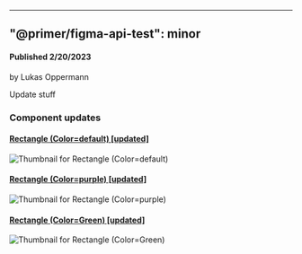
---
"@primer/figma-api-test": minor
---
#### Published 2/20/2023
by Lukas Oppermann
    
  
Update stuff   
  
### Component updates
#### [Rectangle (Color=default) [updated]](https://www.figma.com/file/HD7FUvOEHLtWvWuhu1AUaJ?node-id=1:3)
  
![Thumbnail for Rectangle (Color=default)](https://s3-alpha.figma.com/checkpoints/cYf/c79/C1xcPWWZeGpX46Vz/component_thumbnail_2.png?X-Amz-Algorithm=AWS4-HMAC-SHA256&X-Amz-Credential=AKIAQ4GOSFWC2XFMBUWK%2F20230219%2Fus-west-2%2Fs3%2Faws4_request&X-Amz-Date=20230219T120000Z&X-Amz-Expires=604800&X-Amz-SignedHeaders=host&X-Amz-Signature=d97266a7ed2ffe4117a3fa711a766ea00c4d8e535c248afff2e56a10e6227b42)
#### [Rectangle (Color=purple) [updated]](https://www.figma.com/file/HD7FUvOEHLtWvWuhu1AUaJ?node-id=269:9)
  
![Thumbnail for Rectangle (Color=purple)](https://s3-alpha.figma.com/checkpoints/UgQ/Xr5/Y1NP3QYCdTDwnLDv/component_thumbnail_0.png?X-Amz-Algorithm=AWS4-HMAC-SHA256&X-Amz-Credential=AKIAQ4GOSFWC2XFMBUWK%2F20230219%2Fus-west-2%2Fs3%2Faws4_request&X-Amz-Date=20230219T120000Z&X-Amz-Expires=604800&X-Amz-SignedHeaders=host&X-Amz-Signature=8553dcd02485be1f352d5c60bf51b7e33c3cfe7298d35491d3c2fa362847ee20)
#### [Rectangle (Color=Green) [updated]](https://www.figma.com/file/HD7FUvOEHLtWvWuhu1AUaJ?node-id=216:7)
  
![Thumbnail for Rectangle (Color=Green)](https://s3-alpha.figma.com/checkpoints/HEU/x4s/tRXyeZ9BJzM7fjfx/component_thumbnail_1.png?X-Amz-Algorithm=AWS4-HMAC-SHA256&X-Amz-Credential=AKIAQ4GOSFWC2XFMBUWK%2F20230219%2Fus-west-2%2Fs3%2Faws4_request&X-Amz-Date=20230219T120000Z&X-Amz-Expires=604800&X-Amz-SignedHeaders=host&X-Amz-Signature=1a0ed3a4bd0170b633453a75ca5082d04bcb2d2fa291f2e44e91e2df230758c2)
